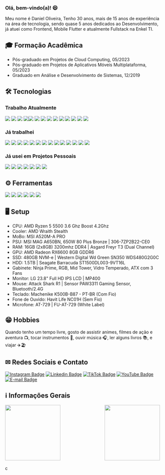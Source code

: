 ### Olá, bem-vindo(a)! :smile:

Meu nome é Daniel Oliveira, Tenho 30 anos, mais de 15 anos de experiência na área de tecnologia, sendo quase 5 anos dedicados ao Desenvolvimento, já atuei como Frontend, Mobile Flutter e atualmente Fullstack na Enkel TI.

## 🎓 Formação Acadêmica

- Pós-graduado em Projetos de Cloud Computing, 05/2023
- Pós-graduado em Projetos de Aplicativos Móveis Multiplataforma, 05/2023
- Graduado em Análise e Desenvolvimento de Sistemas, 12/2019

## 🛠 Tecnologias

### Trabalho Atualmente

<img src="https://img.shields.io/badge/HTML5-E34F26?style=for-the-badge&logo=html5&logoColor=white" /> <img src="https://img.shields.io/badge/CSS-239120?&style=for-the-badge&logo=css3&logoColor=white&color=blue" /> <img src="https://img.shields.io/badge/cssmodules-1D1717?style=for-the-badge&logo=cssmodules&logoColor=white" /> <img src="https://img.shields.io/badge/Tailwind_CSS-38B2AC?style=for-the-badge&logo=tailwind-css&logoColor=white" /><img src="https://img.shields.io/badge/JavaScript-F7DF1E?style=for-the-badge&logo=JavaScript&logoColor=white" /> <img src="https://img.shields.io/badge/TypeScript-007ACC?style=for-the-badge&logo=typescript&logoColor=white" /> <img src="https://img.shields.io/badge/React-20232A?style=for-the-badge&logo=react&logoColor=61DAFB" /> <img src="https://img.shields.io/badge/Next.js-000?logo=nextdotjs&logoColor=fff&style=for-the-badge" /> <img src="https://img.shields.io/badge/Jest-323330?style=for-the-badge&logo=Jest&logoColor=white" /> <img src="https://img.shields.io/badge/axios-000?style=for-the-badge&logo=axios&logoColor=white" />  <img src="https://img.shields.io/badge/node.js-339933?style=for-the-badge&logo=Node.js&logoColor=white" /> <img src="https://img.shields.io/badge/postgresql-4169E1?style=for-the-badge&logo=postgresql&logoColor=white" /> <img src="https://img.shields.io/badge/git-F05032?style=for-the-badge&logo=git&logoColor=white" /> <img src="https://img.shields.io/badge/github-181717?style=for-the-badge&logo=github&logoColor=white" />

### Já trabalhei

<img src="https://img.shields.io/badge/Sass-CC6699?style=for-the-badge&logo=sass&logoColor=white" /> <img src="https://img.shields.io/badge/Bootstrap-563D7C?style=for-the-badge&logo=bootstrap&logoColor=white" /> <img src="https://img.shields.io/badge/less-1D365D?style=for-the-badge&logo=less&logoColor=white" /> <img src="https://img.shields.io/badge/Vue.js-35495E?style=for-the-badge&logo=vue.js&logoColor=4FC08D" /> <img src="https://img.shields.io/badge/Nuxt.js-000?logo=nuxtdotjs&style=for-the-badge" /> <img src="https://img.shields.io/badge/vuetify-1867C0?logo=vuetify&style=for-the-badge" /> <img src="https://img.shields.io/badge/graphql-E10098?style=for-the-badge&logo=graphql&logoColor=white" /> <img src="https://img.shields.io/badge/testing%20library-323330?style=for-the-badge&logo=testing-library&logoColor=red" /> <img src="https://img.shields.io/badge/mysql-4479A1?style=for-the-badge&logo=mysql&logoColor=white" /> <img src="https://img.shields.io/badge/mongodb-47A248?style=for-the-badge&logo=mongodb&logoColor=white" /> <img src="https://img.shields.io/badge/dart-0175C2?style=for-the-badge&logo=dart&logoColor=white" /> <img src="https://img.shields.io/badge/flutter-02569B?style=for-the-badge&logo=flutter&logoColor=white" /> <img src="https://img.shields.io/badge/gitlab-FC6D26?style=for-the-badge&logo=gitlab&logoColor=white" /> <img src="https://img.shields.io/badge/azure_devops-0078D7?style=for-the-badge&logo=azuredevops&logoColor=white" />

### Já usei em Projetos Pessoais

<img src="https://img.shields.io/badge/express.js-339933?style=for-the-badge&logo=express&logoColor=white" /> <img src="https://img.shields.io/badge/Adonis.js-5A45FF?style=for-the-badge&logo=adonisjs&logoColor=white" /> <img src="https://img.shields.io/badge/Prisma-2D3748?style=for-the-badge&logo=prisma&logoColor=white" /> <img src="https://img.shields.io/badge/SQLite-07405E?style=for-the-badge&logo=sqlite&logoColor=white" /> <img src="https://img.shields.io/badge/React_Native-20232A?style=for-the-badge&logo=react&logoColor=61DAFB" />  <img src="https://img.shields.io/badge/expo-000020?style=for-the-badge&logo=expo&logoColor=61DAFB" /> <img src="https://img.shields.io/badge/githubpages-222222?style=for-the-badge&logo=githubpages&logoColor=white" />             

## ⚙ Ferramentas

<img src="https://img.shields.io/badge/vs_code-007ACC?style=for-the-badge&logo=visualstudiocode&logoColor=white" /> <img src="https://img.shields.io/badge/windows_10-0078D6?style=for-the-badge&logo=windows10&logoColor=white" /> <img src="https://img.shields.io/badge/figma-0A222E?style=for-the-badge&logo=figma&logoColor=white" /> <img src="https://img.shields.io/badge/editor_config-17181B?style=for-the-badge&logo=editorconfig&logoColor=white" /> <img src="https://img.shields.io/badge/eslint-4B32C3?style=for-the-badge&logo=eslint&logoColor=white" /> <img src="https://img.shields.io/badge/prettier-F7B93E?style=for-the-badge&logo=prettier&logoColor=white" />

## 🖥 Setup

- CPU: AMD Ryzen 5 5500 3.6 Ghz Boost 4.2Ghz
- Cooler: AMD Wraith Stealth
- MoBo: MSI A520M-A PRO
- PSU: MSI MAG A650BN, 650W 80 Plus Bronze | 306-7ZP2B22-CE0
- RAM: 16GB (2x8GB) 3200mhz DDR4 | Asgard Freyr T3  (Dual Channel)
- GPU: AMD Radeon RX6600 8GB GDDR6
- SSD: 480GB NVM-e | Western Digital Wd Green SN350 WDS480G2G0C 
- HDD: 1.5TB | Seagate Barracuda ST1500DL003-9VT16L 
- Gabinete: Ninja Prime, RGB, Mid Tower, Vidro Temperado, ATX com 3 Fans
- Monitor: LG 23.8" Full HD IPS LCD | MP400   
- Mouse: Attack Shark R1 | Sensor PAW3311 Gaming Sensor, Bluetooth/2.4G
- Teclado: Machenike K500B-B87 - PT-BR (Com Fio)
- Fone de Ouvido: Havit Life NC01H  (Sem Fio)
- Microfone: AT-729 | FU-AT-729 (White Label)

## 😁 Hobbies

Quando tenho um tempo livre, gosto de assistir animes, filmes de ação e aventura 📺, tocar instrumentos 🎸, ouvir música 🎧, ler alguns livros 📚, e viajar ✈️🏖️

## ✉ Redes Sociais e Contato

[![Instagram Badge](https://img.shields.io/badge/instagram-E4405F?style=for-the-badge&logo=instagram&logoColor=white)](https://www.instagram.com/danieloliveira_dev/)
[![Linkedin Badge](https://img.shields.io/badge/linkedin-0A66C2?style=for-the-badge&logo=linkedin&logoColor=white)](https://www.linkedin.com/in/danielbarrosdeoliveira/)
[![TikTok Badge](https://img.shields.io/badge/tiktok-293239?style=for-the-badge&logo=tiktok&logoColor=white)](https://www.tiktok.com/@danieloliveira_dev)
[![YouTube Badge](https://img.shields.io/badge/youtube-FF0000?style=for-the-badge&logo=youtube&logoColor=white)](https://www.youtube.com/@danieloliveira_dev)
[![E-mail Badge](https://img.shields.io/static/v1?label=email&message=danielbarrosdeoliveira@outlook.com&color=blue&style=for-the-badge)](mailto:danielbarrosdeoliveira@outlook.com)

## ℹ Informações Gerais

<div>
  <a href="https://github.com/danielbarrosdeoliveira">
    <img height="180em" src="https://github-readme-stats.vercel.app/api?username=danielbarrosdeoliveira&show_icons=true&theme=dark&include_all_commits=true&count_private=true" aling="left"/>
    <img height="180em" src="https://github-readme-stats.vercel.app/api/top-langs/?username=danielbarrosdeoliveira&layout=compact&langs_count=7&theme=dark" align="right" />
  </a>
</div>
<br />
<div align="start" height="100px">
  <img height="15px" src="https://viewscount.vercel.app/get/@danielbarrosdeoliveira" alt="contador de visitas no perfil" />
</div>
